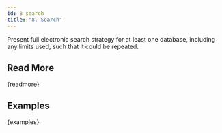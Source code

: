```yaml
---
id: 8_search
title: "8. Search"
---
```

Present full electronic search strategy for at least one database, including any limits used, such that it could be repeated. 

## Read More

{readmore}

## Examples

{examples}
